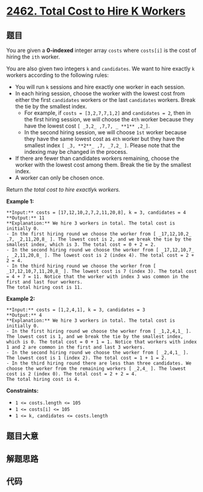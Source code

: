 # [2462. Total Cost to Hire K Workers](https://leetcode.com/problems/total-cost-to-hire-k-workers)

## 题目

You are given a **0-indexed** integer array `costs` where `costs[i]` is the
cost of hiring the `ith` worker.

You are also given two integers `k` and `candidates`. We want to hire exactly
`k` workers according to the following rules:

  * You will run `k` sessions and hire exactly one worker in each session.
  * In each hiring session, choose the worker with the lowest cost from either the first `candidates` workers or the last `candidates` workers. Break the tie by the smallest index. 
    * For example, if `costs = [3,2,7,7,1,2]` and `candidates = 2`, then in the first hiring session, we will choose the `4th` worker because they have the lowest cost `[ _3,2_ ,7,7, _ **1** ,2_]`.
    * In the second hiring session, we will choose `1st` worker because they have the same lowest cost as `4th` worker but they have the smallest index `[ _3, **2**_ ,7, _7,2_ ]`. Please note that the indexing may be changed in the process.
  * If there are fewer than candidates workers remaining, choose the worker with the lowest cost among them. Break the tie by the smallest index.
  * A worker can only be chosen once.

Return _the total cost to hire exactly_`k` _workers._



**Example 1:**

    
    
    **Input:** costs = [17,12,10,2,7,2,11,20,8], k = 3, candidates = 4
    **Output:** 11
    **Explanation:** We hire 3 workers in total. The total cost is initially 0.
    - In the first hiring round we choose the worker from [ _17,12,10,2_ ,7, _2,11,20,8_ ]. The lowest cost is 2, and we break the tie by the smallest index, which is 3. The total cost = 0 + 2 = 2.
    - In the second hiring round we choose the worker from [ _17,12,10,7_ , _2,11,20,8_ ]. The lowest cost is 2 (index 4). The total cost = 2 + 2 = 4.
    - In the third hiring round we choose the worker from [ _17,12,10,7,11,20,8_ ]. The lowest cost is 7 (index 3). The total cost = 4 + 7 = 11. Notice that the worker with index 3 was common in the first and last four workers.
    The total hiring cost is 11.
    

**Example 2:**

    
    
    **Input:** costs = [1,2,4,1], k = 3, candidates = 3
    **Output:** 4
    **Explanation:** We hire 3 workers in total. The total cost is initially 0.
    - In the first hiring round we choose the worker from [ _1,2,4,1_ ]. The lowest cost is 1, and we break the tie by the smallest index, which is 0. The total cost = 0 + 1 = 1. Notice that workers with index 1 and 2 are common in the first and last 3 workers.
    - In the second hiring round we choose the worker from [ _2,4,1_ ]. The lowest cost is 1 (index 2). The total cost = 1 + 1 = 2.
    - In the third hiring round there are less than three candidates. We choose the worker from the remaining workers [ _2,4_ ]. The lowest cost is 2 (index 0). The total cost = 2 + 2 = 4.
    The total hiring cost is 4.
    



**Constraints:**

  * `1 <= costs.length <= 105 `
  * `1 <= costs[i] <= 105`
  * `1 <= k, candidates <= costs.length`


## 题目大意

## 解题思路

## 代码

```javascript

```
